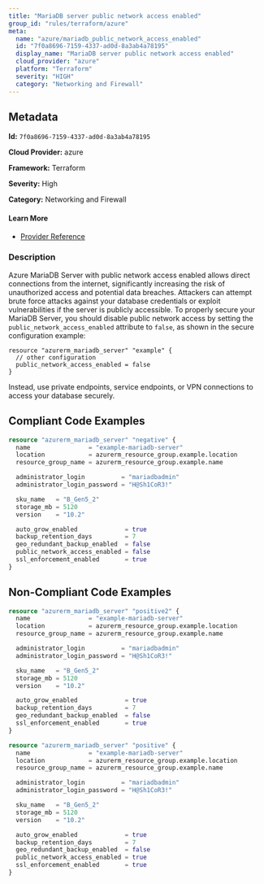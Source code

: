 ```yaml
---
title: "MariaDB server public network access enabled"
group_id: "rules/terraform/azure"
meta:
  name: "azure/mariadb_public_network_access_enabled"
  id: "7f0a8696-7159-4337-ad0d-8a3ab4a78195"
  display_name: "MariaDB server public network access enabled"
  cloud_provider: "azure"
  platform: "Terraform"
  severity: "HIGH"
  category: "Networking and Firewall"
---
```

## Metadata

**Id:** `7f0a8696-7159-4337-ad0d-8a3ab4a78195`

**Cloud Provider:** azure

**Framework:** Terraform

**Severity:** High

**Category:** Networking and Firewall

#### Learn More

 - [Provider Reference](https://registry.terraform.io/providers/hashicorp/azurerm/3.6.0/docs/resources/mariadb_server#public_network_access_enabled-4)

### Description

 Azure MariaDB Server with public network access enabled allows direct connections from the internet, significantly increasing the risk of unauthorized access and potential data breaches. Attackers can attempt brute force attacks against your database credentials or exploit vulnerabilities if the server is publicly accessible. To properly secure your MariaDB Server, you should disable public network access by setting the `public_network_access_enabled` attribute to `false`, as shown in the secure configuration example:

```
resource "azurerm_mariadb_server" "example" {
  // other configuration
  public_network_access_enabled = false
}
```

Instead, use private endpoints, service endpoints, or VPN connections to access your database securely.


## Compliant Code Examples
```terraform
resource "azurerm_mariadb_server" "negative" {
  name                = "example-mariadb-server"
  location            = azurerm_resource_group.example.location
  resource_group_name = azurerm_resource_group.example.name

  administrator_login          = "mariadbadmin"
  administrator_login_password = "H@Sh1CoR3!"

  sku_name   = "B_Gen5_2"
  storage_mb = 5120
  version    = "10.2"

  auto_grow_enabled             = true
  backup_retention_days         = 7
  geo_redundant_backup_enabled  = false
  public_network_access_enabled = false
  ssl_enforcement_enabled       = true
}

```
## Non-Compliant Code Examples
```terraform
resource "azurerm_mariadb_server" "positive2" {
  name                = "example-mariadb-server"
  location            = azurerm_resource_group.example.location
  resource_group_name = azurerm_resource_group.example.name

  administrator_login          = "mariadbadmin"
  administrator_login_password = "H@Sh1CoR3!"

  sku_name   = "B_Gen5_2"
  storage_mb = 5120
  version    = "10.2"

  auto_grow_enabled             = true
  backup_retention_days         = 7
  geo_redundant_backup_enabled  = false
  ssl_enforcement_enabled       = true
}

```

```terraform
resource "azurerm_mariadb_server" "positive" {
  name                = "example-mariadb-server"
  location            = azurerm_resource_group.example.location
  resource_group_name = azurerm_resource_group.example.name

  administrator_login          = "mariadbadmin"
  administrator_login_password = "H@Sh1CoR3!"

  sku_name   = "B_Gen5_2"
  storage_mb = 5120
  version    = "10.2"

  auto_grow_enabled             = true
  backup_retention_days         = 7
  geo_redundant_backup_enabled  = false
  public_network_access_enabled = true
  ssl_enforcement_enabled       = true
}

```